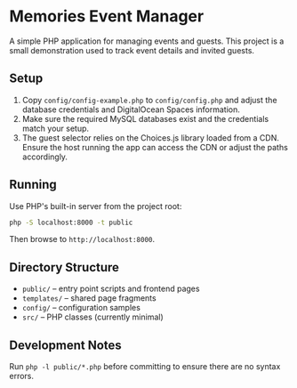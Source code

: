 # Memories Event Manager

A simple PHP application for managing events and guests. This project is a small demonstration used to track event details and invited guests.

## Setup
1. Copy `config/config-example.php` to `config/config.php` and adjust the database credentials and DigitalOcean Spaces information.
2. Make sure the required MySQL databases exist and the credentials match your setup.
3. The guest selector relies on the Choices.js library loaded from a CDN. Ensure the host running the app can access the CDN or adjust the paths accordingly.

## Running
Use PHP's built-in server from the project root:
```bash
php -S localhost:8000 -t public
```
Then browse to `http://localhost:8000`.

## Directory Structure
- `public/` – entry point scripts and frontend pages
- `templates/` – shared page fragments
- `config/` – configuration samples
- `src/` – PHP classes (currently minimal)

## Development Notes
Run `php -l public/*.php` before committing to ensure there are no syntax errors.
